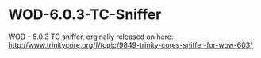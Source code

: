 WOD-6.0.3-TC-Sniffer
====================

WOD - 6.0.3 TC sniffer, orginally released on here: http://www.trinitycore.org/f/topic/9849-trinity-cores-sniffer-for-wow-603/
